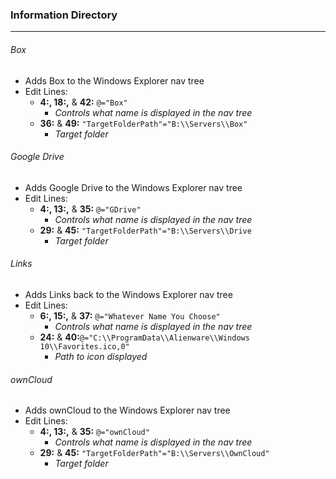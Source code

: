 ### Information Directory ###
---
###### Box ######
- Adds Box to the Windows Explorer nav tree
- Edit Lines:
  - __4:, 18:,__ & __42:__ `@="Box"`
    - _Controls what name is displayed in the nav tree_
  - __36:__ & __49:__ `"TargetFolderPath"="B:\\Servers\\Box"`
    - _Target folder_

###### Google Drive ######
- Adds Google Drive to the Windows Explorer nav tree
- Edit Lines:
  - __4:, 13:,__ & __35:__ `@="GDrive"`
    - _Controls what name is displayed in the nav tree_
  - __29:__ & __45:__ `"TargetFolderPath"="B:\\Servers\\Drive`
    - _Target folder_

###### Links ######
- Adds Links back to the Windows Explorer nav tree
- Edit Lines:
  - __6:, 15:,__ & __37:__ `@="Whatever Name You Choose"`
    - _Controls what name is displayed in the nav tree_
  - __24:__ & __40:__`@="C:\\ProgramData\\Alienware\\Windows 10\\Favorites.ico,0"`
    - _Path to icon displayed_

###### ownCloud ######
- Adds ownCloud to the Windows Explorer nav tree
- Edit Lines:
  - __4:, 13:,__ & __35:__ `@="ownCloud"`
    - _Controls what name is displayed in the nav tree_
  - __29:__ & __45:__ `"TargetFolderPath"="B:\\Servers\\OwnCloud"`
    - _Target folder_
 
